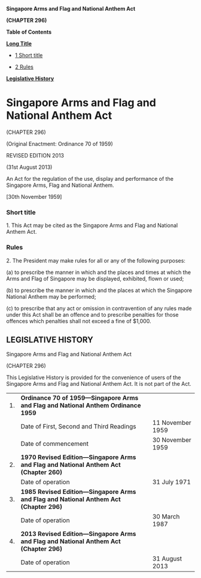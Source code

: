**Singapore Arms and Flag and National Anthem Act**

**(CHAPTER 296)**

**Table of Contents**

[**Long Title**](#Singapore-Arms-and-Flag-and-National-Anthem-Act)

- [1 Short title](#Short-title)

- [2 Rules](#Rules)

[**Legislative History**](#Legislative-History)

# Singapore Arms and Flag and National Anthem Act

(CHAPTER 296)

(Original Enactment: Ordinance 70 of 1959)

REVISED EDITION 2013

(31st August 2013)

An Act for the regulation of the use, display and performance of the Singapore Arms, Flag and National Anthem.

[30th November 1959]

### Short title

1\. This Act may be cited as the Singapore Arms and Flag and National Anthem Act.

### Rules

2\. The President may make rules for all or any of the following purposes:

(a) to prescribe the manner in which and the places and times at which the Arms and Flag of Singapore may be displayed, exhibited, flown or used;

(b) to prescribe the manner in which and the places at which the Singapore National Anthem may be performed;

(c) to prescribe that any act or omission in contravention of any rules made under this Act shall be an offence and to prescribe penalties for those offences which penalties shall not exceed a fine of $1,000.

## LEGISLATIVE HISTORY

Singapore Arms and Flag and National Anthem Act

(CHAPTER 296)

This Legislative History is provided for the convenience of users of the Singapore Arms and Flag and National Anthem Act. It is not part of the Act.

||||
|:-|:-|:-|
|1.|**Ordinance 70 of 1959—Singapore Arms and Flag and National Anthem Ordinance 1959**|
||Date of First, Second and Third Readings|11 November 1959|
||Date of commencement|30 November 1959|
|2.|**1970 Revised Edition—Singapore Arms and Flag and National Anthem Act (Chapter 260)**|
||Date of operation|31 July 1971|
|3.|**1985 Revised Edition—Singapore Arms and Flag and National Anthem Act (Chapter 296)**|
||Date of operation|30 March 1987|
|4.|**2013 Revised Edition—Singapore Arms and Flag and National Anthem Act (Chapter 296)**|
||Date of operation|31 August 2013|
